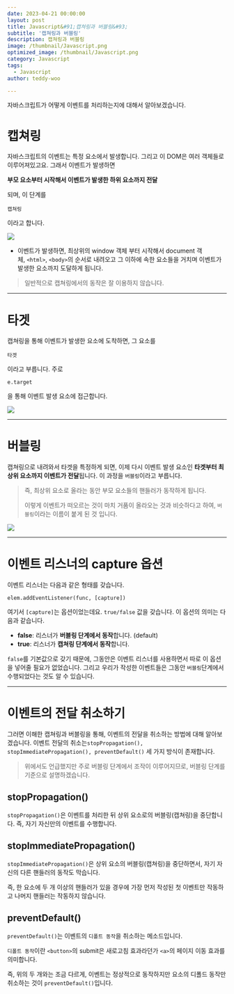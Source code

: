 ```yaml
---
date: 2023-04-21 00:00:00
layout: post
title: Javascript&#91;캡쳐링과 버블링&#93; 
subtitle: '캡쳐링과 버블링'
description: 캡쳐링과 버블링
image: /thumbnail/Javascript.png
optimized_image: /thumbnail/Javascript.png
category: Javascript
tags:
  - Javascript
author: teddy-woo

---
```


자바스크립트가 어떻게 이벤트를 처리하는지에 대해서 알아보겠습니다.

# 캡쳐링

자바스크립트의 이벤트는 특정 요소에서 발생합니다. 그리고 이 DOM은 여러 객체들로 이루어져있고요. 그래서 이벤트가 발생하면

**부모 요소부터 시작해서 이벤트가 발생한 하위 요소까지 전달**

되며, 이 단계를

```
캡쳐링
```

이라고 합니다.

![](https://velog.velcdn.com/images/bami/post/be99384a-f8d5-431d-b5c3-f45aae3bc8e4/image.png)

- 이벤트가 발생하면, 최상위의 window 객체 부터 시작해서 document 객체, `<html>`, `<body>`의 순서로 내려오고 그 이하에 속한 요소들을 거치며 이벤트가 발생한 요소까지 도달하게 됩니다.

> 일반적으로 캡쳐링에서의 동작은 잘 이용하지 않습니다.
> 

---

# 타겟

캡쳐링을 통해 이벤트가 발생한 요소에 도착하면, 그 요소를

```
타겟
```

이라고 부릅니다. 주로

```
e.target
```

을 통해 이벤트 발생 요소에 접근합니다.

![](https://velog.velcdn.com/images/bami/post/dc994e30-e8fb-4ab5-87f8-51120bc7e518/image.png)

---

# 버블링

캡쳐링으로 내려와서 타겟을 특정하게 되면, 이제 다시 이벤트 발생 요소인 **타겟부터 최상위 요소까지 이벤트가 전달**됩니다. 이 과정을 `버블링`이라고 부릅니다.

> 즉, 최상위 요소로 올라는 동안 부모 요소들의 핸들러가 동작하게 됩니다.
> 
> 
> 이렇게 이벤트가 떠오르는 것이 마치 거품이 올라오는 것과 비슷하다고 하여, `버블링`이라는 이름이 붙게 된 것 입니다.
> 

![](https://velog.velcdn.com/images/bami/post/f689a365-1919-4325-8482-c71d59f0dc5a/image.png)

---

# 이벤트 리스너의 capture 옵션

이벤트 리스너는 다음과 같은 형태를 갖습니다.

```
elem.addEventListener(func, [capture])
```

여기서 `[capture]`는 옵션이었는데요. `true/false` 값을 갖습니다. 이 옵션의 의미는 다음과 같습니다.

- **false**: 리스너가 **버블링 단계에서 동작**합니다. (default)
- **true**: 리스너가 **캡쳐링 단계에서 동작**합니다.

`false`를 기본값으로 갖기 때문에, 그동안은 이벤트 리스너를 사용하면서 따로 이 옵션을 넣어줄 필요가 없었습니다. 그리고 우리가 작성한 이벤트들은 그동안 `버블링`단계에서 수행되었다는 것도 알 수 있습니다.

---

# 이벤트의 전달 취소하기

그러면 이해한 캡쳐링과 버블링을 통해, 이벤트의 전달을 취소하는 방법에 대해 알아보겠습니다. 이벤트 전달의 취소는`stopPropagation(), stopImmediatePropagation(), preventDefault()` 세 가지 방식이 존재합니다.

> 위에서도 언급했지만 주로 버블링 단계에서 조작이 이루어지므로, 버블링 단계를 기준으로 설명하겠습니다.
> 

## stopPropagation()

`stopPropagation()`은 이벤트를 처리한 뒤 상위 요소로의 버블링(캡쳐링)을 중단합니다. 즉, 자기 자신만의 이벤트를 수행합니다.

## stopImmediatePropagation()

`stopImmediatePropagation()`은 상위 요소의 버블링(캡쳐링)을 중단하면서, 자기 자신의 다른 핸들러의 동작도 막습니다.

즉, 한 요소에 두 개 이상의 핸들러가 있을 경우에 가장 먼저 작성된 첫 이벤트만 작동하고 나머지 핸들러는 작동하지 않습니다.

## preventDefault()

`preventDefault()`는 이벤트의 `디폴트 동작`을 취소하는 메소드입니다.

`디폴트 동작`이란 `<button>`의 submit은 새로고침 효과라던가 `<a>`의 페이지 이동 효과를 의미합니다.

즉, 위의 두 개와는 조금 다르게, 이벤트는 정상적으로 동작하지만 요소의 디폴드 동작만 취소하는 것이 `preventDefault()`입니다.